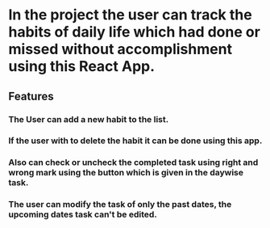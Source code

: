 # In the project the user can track the habits of daily life which had done or missed without accomplishment using this React App.

## Features
### The User can add a new habit to the list.
### If the user with to delete the habit it can be done using this app.
### Also can check or uncheck the completed task using right and wrong mark using the button which is given in the daywise task.
### The user can modify the task of only the past dates, the upcoming dates task can't be edited.
